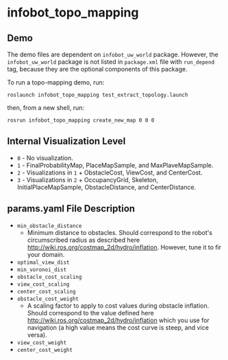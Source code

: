 # infobot_topo_mapping

## Demo
The demo files are dependent on `infobot_uw_world` package. However, the `infobot_uw_world` package is not listed in `package.xml` file with `run_depend` tag, because they are the optional components of this package.

To run a topo-mapping demo, run:
```
roslaunch infobot_topo_mapping test_extract_topology.launch
```
then, from a new shell, run:
```
rosrun infobot_topo_mapping create_new_map 0 0 0
```

## Internal Visualization Level
* `0` - No visualization.
* `1` - FinalProbabilityMap, PlaceMapSample, and MaxPlaveMapSample.
* `2` - Visualizations in `1` + ObstacleCost, ViewCost, and CenterCost.
* `3` - Visualizations in `2` + OccupancyGrid, Skeleton, InitialPlaceMapSample, ObstacleDistance, and CenterDistance.

## params.yaml File Description
* `min_obstacle_distance`
  * Minimum distance to obstacles. Should correspond to the robot's circumscribed radius as described here http://wiki.ros.org/costmap_2d/hydro/inflation. However, tune it to fir your domain.
* `optimal_view_dist`
* `min_voronoi_dist`
* `obstacle_cost_scaling`
* `view_cost_scaling`
* `center_cost_scaling`
* `obstacle_cost_weight`
  * A scaling factor to apply to cost values during obstacle inflation. Should correspond to the value defined here http://wiki.ros.org/costmap_2d/hydro/inflation which you use for navigation (a high value means the cost curve is steep, and vice versa).
* `view_cost_weight`
* `center_cost_weight`
